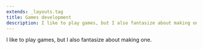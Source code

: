 ```yaml
---
extends: _layouts.tag
title: Games development
description: I like to play games, but I also fantasize about making one.
---
```


I like to play games, but I also fantasize about making one.

